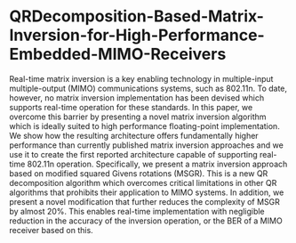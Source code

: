 # QRDecomposition-Based-Matrix-Inversion-for-High-Performance-Embedded-MIMO-Receivers
Real-time matrix inversion is a key enabling technology in multiple-input multiple-output (MIMO) communications systems, such as 802.11n. To date, however, no matrix inversion implementation has been devised which supports real-time operation for these standards. In this paper, we overcome this barrier by presenting a novel matrix inversion algorithm which is ideally suited to high performance floating-point implementation. We show how the resulting architecture offers fundamentally higher performance than currently published matrix inversion approaches and we use it to create the first reported architecture capable of supporting real-time 802.11n operation. Specifically, we present a matrix inversion approach based on modified squared Givens rotations (MSGR). This is a new QR decomposition algorithm which overcomes critical limitations in other QR algorithms that prohibits their application to MIMO systems. In addition, we present a novel modification that further reduces the complexity of MSGR by almost 20%. This enables real-time implementation with negligible reduction in the accuracy of the inversion operation, or the BER of a MIMO receiver based on this.
